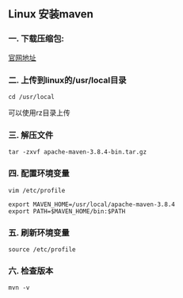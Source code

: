 ## Linux 安装maven

### 一. 下载压缩包:

[官网地址]( http://maven.apache.org/download.cgi)

### 二. 上传到linux的/usr/local目录

```shell
cd /usr/local
```

可以使用rz目录上传

### 三. 解压文件

```shell
tar -zxvf apache-maven-3.8.4-bin.tar.gz
```

### 四.  配置环境变量

```
vim /etc/profile

export MAVEN_HOME=/usr/local/apache-maven-3.8.4
export PATH=$MAVEN_HOME/bin:$PATH 
```

### 五. 刷新环境变量 

```shell
source /etc/profile
```

### 六. 检查版本

```shell
mvn -v 
```